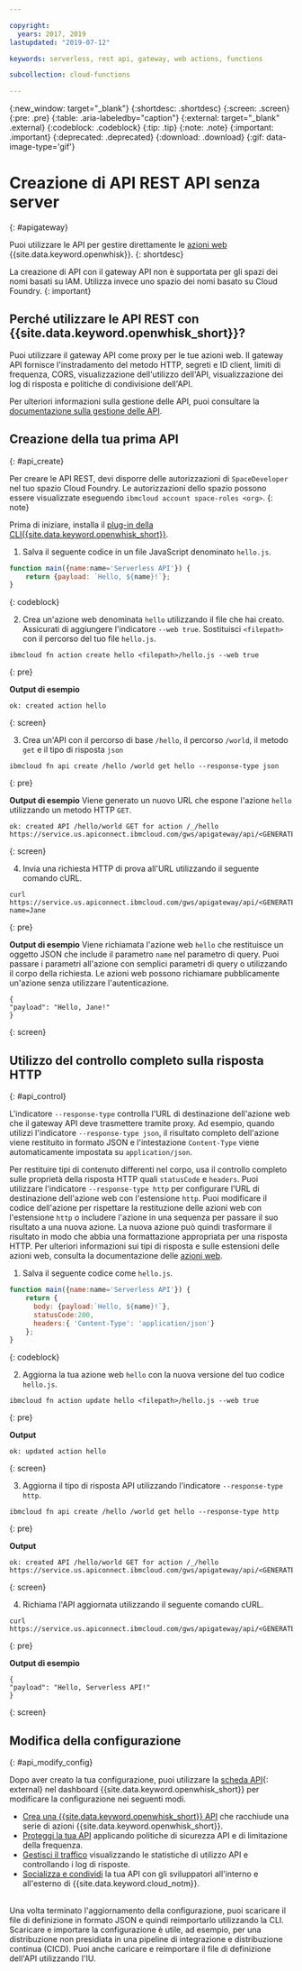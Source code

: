 ```yaml
---

copyright:
  years: 2017, 2019
lastupdated: "2019-07-12"

keywords: serverless, rest api, gateway, web actions, functions

subcollection: cloud-functions

---
```


{:new_window: target="_blank"}
{:shortdesc: .shortdesc}
{:screen: .screen}
{:pre: .pre}
{:table: .aria-labeledby="caption"}
{:external: target="_blank" .external}
{:codeblock: .codeblock}
{:tip: .tip}
{:note: .note}
{:important: .important}
{:deprecated: .deprecated}
{:download: .download}
{:gif: data-image-type='gif'}


# Creazione di API REST API senza server
{: #apigateway}

Puoi utilizzare le API per gestire direttamente le [azioni web](/docs/openwhisk?topic=cloud-functions-actions_web) {{site.data.keyword.openwhisk}}.
{: shortdesc}

La creazione di API con il gateway API non è supportata per gli spazi dei nomi basati su IAM. Utilizza invece uno spazio dei nomi basato su Cloud Foundry.
{: important}

## Perché utilizzare le API REST con {{site.data.keyword.openwhisk_short}}?

Puoi utilizzare il gateway API come proxy per le tue azioni web. Il gateway API fornisce l'instradamento del metodo HTTP, segreti e ID client, limiti di frequenza, CORS, visualizzazione dell'utilizzo dell'API, visualizzazione dei log di risposta e politiche di condivisione dell'API.

Per ulteriori informazioni sulla gestione delle API, puoi consultare la [documentazione sulla gestione delle API](/docs/api-management?topic=api-management-manage_openwhisk_apis).

## Creazione della tua prima API
{: #api_create}

Per creare le API REST, devi disporre delle autorizzazioni di `SpaceDeveloper` nel tuo spazio Cloud Foundry. Le autorizzazioni dello spazio possono essere visualizzate eseguendo `ibmcloud account space-roles <org>`.
{: note}

Prima di iniziare, installa il [plug-in della CLI{{site.data.keyword.openwhisk_short}}](/docs/openwhisk?topic=cloud-functions-cli_install).

1. Salva il seguente codice in un file JavaScript denominato `hello.js`.
  ```javascript
  function main({name:name='Serverless API'}) {
      return {payload: `Hello, ${name}!`};
  }
  ```
  {: codeblock}

2. Crea un'azione web denominata `hello` utilizzando il file che hai creato. Assicurati di aggiungere l'indicatore `--web true`. Sostituisci `<filepath>` con il percorso del tuo file `hello.js`.

  ```
  ibmcloud fn action create hello <filepath>/hello.js --web true
  ```
  {: pre}

  **Output di esempio**
  ```
  ok: created action hello
  ```
  {: screen}

3. Crea un'API con il percorso di base `/hello`, il percorso `/world`, il metodo `get` e il tipo di risposta `json`
  ```
  ibmcloud fn api create /hello /world get hello --response-type json
  ```
  {: pre}

  **Output di esempio**
  Viene generato un nuovo URL che espone l'azione `hello` utilizzando un metodo HTTP `GET`.

  ```
  ok: created API /hello/world GET for action /_/hello
  https://service.us.apiconnect.ibmcloud.com/gws/apigateway/api/<GENERATED_API_ID>/hello/world
  ```
  {: screen}

  
4. Invia una richiesta HTTP di prova all'URL utilizzando il seguente comando cURL.
  ```
  curl https://service.us.apiconnect.ibmcloud.com/gws/apigateway/api/<GENERATED_API_ID>/hello/world?name=Jane
  ```
  {: pre}

  **Output di esempio**
  Viene richiamata l'azione web `hello` che restituisce un oggetto JSON che include il parametro `name` nel parametro di query. Puoi passare i parametri all'azione con semplici parametri di query o utilizzando il corpo della richiesta. Le azioni web possono richiamare pubblicamente un'azione senza utilizzare l'autenticazione.

  ```
  {
  "payload": "Hello, Jane!"
  }
  ```
  {: screen}



## Utilizzo del controllo completo sulla risposta HTTP
{: #api_control}

L'indicatore `--response-type` controlla l'URL di destinazione dell'azione web che il gateway API deve trasmettere tramite proxy. Ad esempio, quando utilizzi l'indicatore `--response-type json`, il risultato completo dell'azione viene restituito in formato JSON e l'intestazione `Content-Type` viene automaticamente impostata su `application/json`.

Per restituire tipi di contenuto differenti nel corpo, usa il controllo completo sulle proprietà della risposta HTTP quali `statusCode` e `headers`. Puoi utilizzare l'indicatore `--response-type http` per configurare l'URL di destinazione dell'azione web con l'estensione `http`. Puoi modificare il codice dell'azione per rispettare la restituzione delle azioni web con l'estensione `http` o includere l'azione in una sequenza per passare il suo risultato a una nuova azione. La nuova azione può quindi trasformare il risultato in modo che abbia una formattazione appropriata per una risposta HTTP. Per ulteriori informazioni sui tipi di risposta e sulle estensioni delle azioni web, consulta la documentazione delle [azioni web](/docs/openwhisk?topic=cloud-functions-actions_web).

1. Salva il seguente codice come `hello.js`.
  ```javascript
  function main({name:name='Serverless API'}) {
      return {
        body: {payload:`Hello, ${name}!`},
        statusCode:200,
        headers:{ 'Content-Type': 'application/json'}
      };
  }
  ```
  {: codeblock}

2. Aggiorna la tua azione web `hello` con la nuova versione del tuo codice `hello.js`. 
  ```
  ibmcloud fn action update hello <filepath>/hello.js --web true
  ```
  {: pre}

  **Output**
  ```
  ok: updated action hello
  ```
  {: screen}

3. Aggiorna il tipo di risposta API utilizzando l'indicatore `--response-type http`.
  ```
  ibmcloud fn api create /hello /world get hello --response-type http
  ```
  {: pre}

  **Output**
  ```
  ok: created API /hello/world GET for action /_/hello
  https://service.us.apiconnect.ibmcloud.com/gws/apigateway/api/<GENERATED_API_ID>/hello/world
  ```
  {: screen}

4. Richiama l'API aggiornata utilizzando il seguente comando cURL.
  ```
  curl https://service.us.apiconnect.ibmcloud.com/gws/apigateway/api/<GENERATED_API_ID>/hello/world
  ```
  {: pre}

  **Output di esempio**
  ```
  {
  "payload": "Hello, Serverless API!"
  }
  ```
  {: screen}

## Modifica della configurazione
{: #api_modify_config}

Dopo aver creato la tua configurazione, puoi utilizzare la [scheda API](https://cloud.ibm.com/openwhisk/apimanagement){: external} nel dashboard {{site.data.keyword.openwhisk_short}} per modificare la configurazione nei seguenti modi.

* [Crea una {{site.data.keyword.openwhisk_short}} API](/docs/services/api-management?topic=api-management-manage_openwhisk_apis#manage_openwhisk_apis) che racchiude una serie di azioni {{site.data.keyword.openwhisk_short}}.
* [Proteggi la tua API](/docs/services/api-management?topic=api-management-manage_apis#settings_api_manage_apis) applicando politiche di sicurezza API e di limitazione della frequenza.
* [Gestisci il traffico](/docs/services/api-management?topic=api-management-manage_apis#settings_api_manage_apis) visualizzando le statistiche di utilizzo API e controllando i log di risposte.
* [Socializza e condividi](/docs/services/api-management?topic=api-management-manage_apis#share_api_manage_apis) la tua API con gli sviluppatori all'interno e all'esterno di {{site.data.keyword.cloud_notm}}.

</br>
Una volta terminato l'aggiornamento della configurazione, puoi scaricare il file di definizione in formato JSON e quindi reimportarlo utilizzando la CLI. Scaricare e importare la configurazione è utile, ad esempio, per una distribuzione non presidiata in una pipeline di integrazione e distribuzione continua (CICD). Puoi anche caricare e reimportare il file di definizione dell'API utilizzando l'IU.



